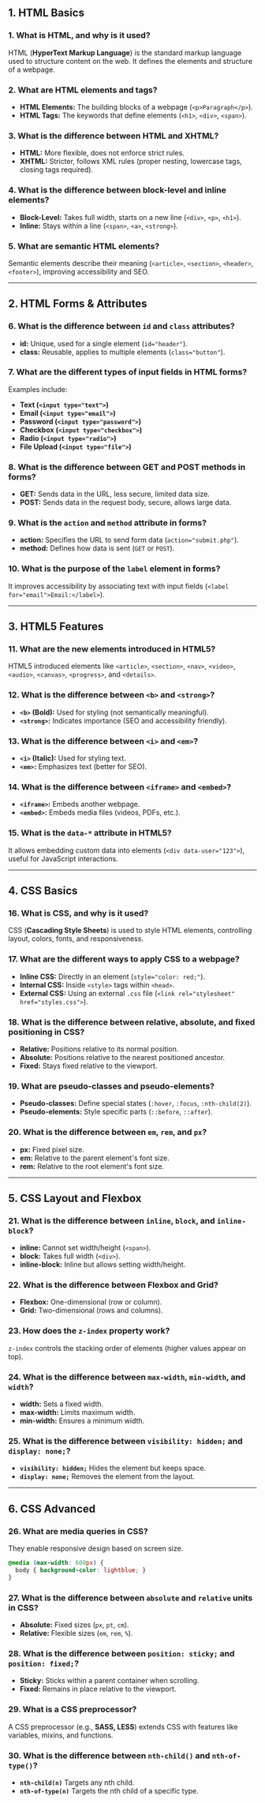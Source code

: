 ## **1. HTML Basics**
### **1. What is HTML, and why is it used?**  
HTML (**HyperText Markup Language**) is the standard markup language used to structure content on the web. It defines the elements and structure of a webpage.  

### **2. What are HTML elements and tags?**  
- **HTML Elements:** The building blocks of a webpage (`<p>Paragraph</p>`).  
- **HTML Tags:** The keywords that define elements (`<h1>`, `<div>`, `<span>`).  

### **3. What is the difference between HTML and XHTML?**  
- **HTML:** More flexible, does not enforce strict rules.  
- **XHTML:** Stricter, follows XML rules (proper nesting, lowercase tags, closing tags required).  

### **4. What is the difference between block-level and inline elements?**  
- **Block-Level:** Takes full width, starts on a new line (`<div>`, `<p>`, `<h1>`).  
- **Inline:** Stays within a line (`<span>`, `<a>`, `<strong>`).  

### **5. What are semantic HTML elements?**  
Semantic elements describe their meaning (`<article>`, `<section>`, `<header>`, `<footer>`), improving accessibility and SEO.  

---

## **2. HTML Forms & Attributes**
### **6. What is the difference between `id` and `class` attributes?**  
- **id:** Unique, used for a single element (`id="header"`).  
- **class:** Reusable, applies to multiple elements (`class="button"`).  

### **7. What are the different types of input fields in HTML forms?**  
Examples include:  
- **Text (`<input type="text">`)**  
- **Email (`<input type="email">`)**  
- **Password (`<input type="password">`)**  
- **Checkbox (`<input type="checkbox">`)**  
- **Radio (`<input type="radio">`)**  
- **File Upload (`<input type="file">`)**  

### **8. What is the difference between GET and POST methods in forms?**  
- **GET:** Sends data in the URL, less secure, limited data size.  
- **POST:** Sends data in the request body, secure, allows large data.  

### **9. What is the `action` and `method` attribute in forms?**  
- **action:** Specifies the URL to send form data (`action="submit.php"`).  
- **method:** Defines how data is sent (`GET` or `POST`).  

### **10. What is the purpose of the `label` element in forms?**  
It improves accessibility by associating text with input fields (`<label for="email">Email:</label>`).  

---

## **3. HTML5 Features**
### **11. What are the new elements introduced in HTML5?**  
HTML5 introduced elements like `<article>`, `<section>`, `<nav>`, `<video>`, `<audio>`, `<canvas>`, `<progress>`, and `<details>`.  

### **12. What is the difference between `<b>` and `<strong>`?**  
- **`<b>` (Bold):** Used for styling (not semantically meaningful).  
- **`<strong>`:** Indicates importance (SEO and accessibility friendly).  

### **13. What is the difference between `<i>` and `<em>`?**  
- **`<i>` (Italic):** Used for styling text.  
- **`<em>`:** Emphasizes text (better for SEO).  

### **14. What is the difference between `<iframe>` and `<embed>`?**  
- **`<iframe>`:** Embeds another webpage.  
- **`<embed>`:** Embeds media files (videos, PDFs, etc.).  

### **15. What is the `data-*` attribute in HTML5?**  
It allows embedding custom data into elements (`<div data-user="123">`), useful for JavaScript interactions.  

---

## **4. CSS Basics**
### **16. What is CSS, and why is it used?**  
CSS (**Cascading Style Sheets**) is used to style HTML elements, controlling layout, colors, fonts, and responsiveness.  

### **17. What are the different ways to apply CSS to a webpage?**  
- **Inline CSS:** Directly in an element (`style="color: red;"`).  
- **Internal CSS:** Inside `<style>` tags within `<head>`.  
- **External CSS:** Using an external `.css` file (`<link rel="stylesheet" href="styles.css">`).  

### **18. What is the difference between relative, absolute, and fixed positioning in CSS?**  
- **Relative:** Positions relative to its normal position.  
- **Absolute:** Positions relative to the nearest positioned ancestor.  
- **Fixed:** Stays fixed relative to the viewport.  

### **19. What are pseudo-classes and pseudo-elements?**  
- **Pseudo-classes:** Define special states (`:hover`, `:focus`, `:nth-child(2)`).  
- **Pseudo-elements:** Style specific parts (`::before`, `::after`).  

### **20. What is the difference between `em`, `rem`, and `px`?**  
- **px:** Fixed pixel size.  
- **em:** Relative to the parent element's font size.  
- **rem:** Relative to the root element's font size.  

---

## **5. CSS Layout and Flexbox**
### **21. What is the difference between `inline`, `block`, and `inline-block`?**  
- **inline:** Cannot set width/height (`<span>`).  
- **block:** Takes full width (`<div>`).  
- **inline-block:** Inline but allows setting width/height.  

### **22. What is the difference between Flexbox and Grid?**  
- **Flexbox:** One-dimensional (row or column).  
- **Grid:** Two-dimensional (rows and columns).  

### **23. How does the `z-index` property work?**  
`z-index` controls the stacking order of elements (higher values appear on top).  

### **24. What is the difference between `max-width`, `min-width`, and `width`?**  
- **width:** Sets a fixed width.  
- **max-width:** Limits maximum width.  
- **min-width:** Ensures a minimum width.  

### **25. What is the difference between `visibility: hidden;` and `display: none;`?**  
- **`visibility: hidden;`** Hides the element but keeps space.  
- **`display: none;`** Removes the element from the layout.  

---

## **6. CSS Advanced**
### **26. What are media queries in CSS?**  
They enable responsive design based on screen size.  
```css
@media (max-width: 600px) {
  body { background-color: lightblue; }
}
```  

### **27. What is the difference between `absolute` and `relative` units in CSS?**  
- **Absolute:** Fixed sizes (`px`, `pt`, `cm`).  
- **Relative:** Flexible sizes (`em`, `rem`, `%`).  

### **28. What is the difference between `position: sticky;` and `position: fixed;`?**  
- **Sticky:** Sticks within a parent container when scrolling.  
- **Fixed:** Remains in place relative to the viewport.  

### **29. What is a CSS preprocessor?**  
A CSS preprocessor (e.g., **SASS, LESS**) extends CSS with features like variables, mixins, and functions.  

### **30. What is the difference between `nth-child()` and `nth-of-type()`?**  
- **`nth-child(n)`** Targets any nth child.  
- **`nth-of-type(n)`** Targets the nth child of a specific type.  
